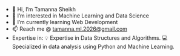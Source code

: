 - 👋 Hi, I’m Tamanna Sheikh
- 👀 I’m interested in Machine Learning and Data Science 
- 🌱 I’m currently learning Web Development
- 📫 Reach me @ tamanna.ml.2026@gmail.com
- Expertise in:
💡 Expertise in Data Structures and Algorithms.
💻 Specialized in data analysis using Python and Machine Learning.


<!---
TAMANNA230904/TAMANNA230904 is a ✨ special ✨ repository because its `README.md` (this file) appears on your GitHub profile.
You can click the Preview link to take a look at your changes.
--->
